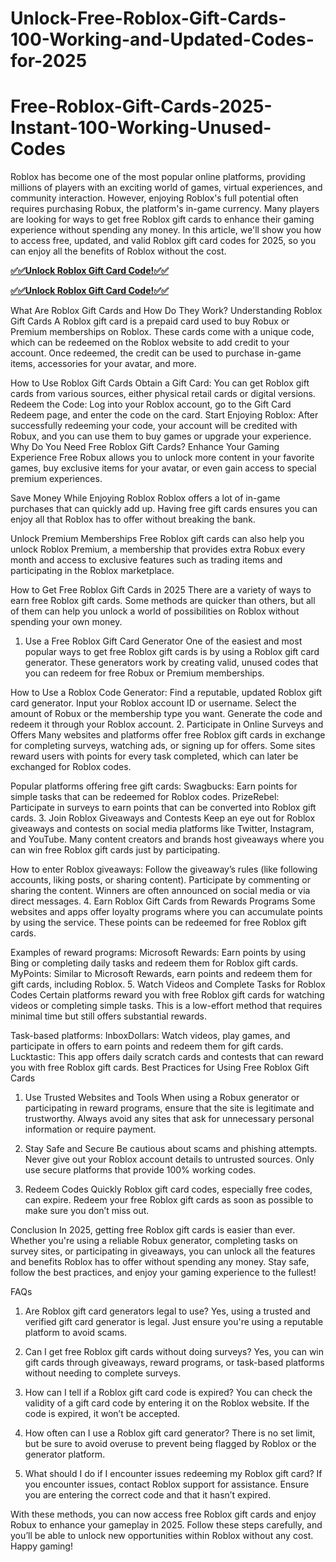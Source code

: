 # Unlock-Free-Roblox-Gift-Cards-100-Working-and-Updated-Codes-for-2025
# Free-Roblox-Gift-Cards-2025-Instant-100-Working-Unused-Codes
Roblox has become one of the most popular online platforms, providing millions of players with an exciting world of games, virtual experiences, and community interaction. However, enjoying Roblox's full potential often requires purchasing Robux, the platform's in-game currency. Many players are looking for ways to get free Roblox gift cards to enhance their gaming experience without spending any money. In this article, we'll show you how to access free, updated, and valid Roblox gift card codes for 2025, so you can enjoy all the benefits of Roblox without the cost.

**[✅✅Unlock Roblox Gift Card Code!✅✅](https://groupzone.xyz/robux-generator/)**

**[✅✅Unlock Roblox Gift Card Code!✅✅](https://groupzone.xyz/robux-generator/)**

What Are Roblox Gift Cards and How Do They Work?
Understanding Roblox Gift Cards
A Roblox gift card is a prepaid card used to buy Robux or Premium memberships on Roblox. These cards come with a unique code, which can be redeemed on the Roblox website to add credit to your account. Once redeemed, the credit can be used to purchase in-game items, accessories for your avatar, and more.

How to Use Roblox Gift Cards
Obtain a Gift Card: You can get Roblox gift cards from various sources, either physical retail cards or digital versions.
Redeem the Code: Log into your Roblox account, go to the Gift Card Redeem page, and enter the code on the card.
Start Enjoying Roblox: After successfully redeeming your code, your account will be credited with Robux, and you can use them to buy games or upgrade your experience.
Why Do You Need Free Roblox Gift Cards?
Enhance Your Gaming Experience
Free Robux allows you to unlock more content in your favorite games, buy exclusive items for your avatar, or even gain access to special premium experiences.

Save Money While Enjoying Roblox
Roblox offers a lot of in-game purchases that can quickly add up. Having free gift cards ensures you can enjoy all that Roblox has to offer without breaking the bank.

Unlock Premium Memberships
Free Roblox gift cards can also help you unlock Roblox Premium, a membership that provides extra Robux every month and access to exclusive features such as trading items and participating in the Roblox marketplace.

How to Get Free Roblox Gift Cards in 2025
There are a variety of ways to earn free Roblox gift cards. Some methods are quicker than others, but all of them can help you unlock a world of possibilities on Roblox without spending your own money.

1. Use a Free Roblox Gift Card Generator
One of the easiest and most popular ways to get free Roblox gift cards is by using a Roblox gift card generator. These generators work by creating valid, unused codes that you can redeem for free Robux or Premium memberships.

How to Use a Roblox Code Generator:
Find a reputable, updated Roblox gift card generator.
Input your Roblox account ID or username.
Select the amount of Robux or the membership type you want.
Generate the code and redeem it through your Roblox account.
2. Participate in Online Surveys and Offers
Many websites and platforms offer free Roblox gift cards in exchange for completing surveys, watching ads, or signing up for offers. Some sites reward users with points for every task completed, which can later be exchanged for Roblox codes.

Popular platforms offering free gift cards:
Swagbucks: Earn points for simple tasks that can be redeemed for Roblox codes.
PrizeRebel: Participate in surveys to earn points that can be converted into Roblox gift cards.
3. Join Roblox Giveaways and Contests
Keep an eye out for Roblox giveaways and contests on social media platforms like Twitter, Instagram, and YouTube. Many content creators and brands host giveaways where you can win free Roblox gift cards just by participating.

How to enter Roblox giveaways:
Follow the giveaway’s rules (like following accounts, liking posts, or sharing content).
Participate by commenting or sharing the content.
Winners are often announced on social media or via direct messages.
4. Earn Roblox Gift Cards from Rewards Programs
Some websites and apps offer loyalty programs where you can accumulate points by using the service. These points can be redeemed for free Roblox gift cards.

Examples of reward programs:
Microsoft Rewards: Earn points by using Bing or completing daily tasks and redeem them for Roblox gift cards.
MyPoints: Similar to Microsoft Rewards, earn points and redeem them for gift cards, including Roblox.
5. Watch Videos and Complete Tasks for Roblox Codes
Certain platforms reward you with free Roblox gift cards for watching videos or completing simple tasks. This is a low-effort method that requires minimal time but still offers substantial rewards.

Task-based platforms:
InboxDollars: Watch videos, play games, and participate in offers to earn points and redeem them for gift cards.
Lucktastic: This app offers daily scratch cards and contests that can reward you with free Roblox gift cards.
Best Practices for Using Free Roblox Gift Cards
1. Use Trusted Websites and Tools
When using a Robux generator or participating in reward programs, ensure that the site is legitimate and trustworthy. Always avoid any sites that ask for unnecessary personal information or require payment.

2. Stay Safe and Secure
Be cautious about scams and phishing attempts. Never give out your Roblox account details to untrusted sources. Only use secure platforms that provide 100% working codes.

3. Redeem Codes Quickly
Roblox gift card codes, especially free codes, can expire. Redeem your free Roblox gift cards as soon as possible to make sure you don’t miss out.

Conclusion
In 2025, getting free Roblox gift cards is easier than ever. Whether you're using a reliable Robux generator, completing tasks on survey sites, or participating in giveaways, you can unlock all the features and benefits Roblox has to offer without spending any money. Stay safe, follow the best practices, and enjoy your gaming experience to the fullest!

FAQs
1. Are Roblox gift card generators legal to use? Yes, using a trusted and verified gift card generator is legal. Just ensure you're using a reputable platform to avoid scams.

2. Can I get free Roblox gift cards without doing surveys? Yes, you can win gift cards through giveaways, reward programs, or task-based platforms without needing to complete surveys.

3. How can I tell if a Roblox gift card code is expired? You can check the validity of a gift card code by entering it on the Roblox website. If the code is expired, it won’t be accepted.

4. How often can I use a Roblox gift card generator? There is no set limit, but be sure to avoid overuse to prevent being flagged by Roblox or the generator platform.

5. What should I do if I encounter issues redeeming my Roblox gift card? If you encounter issues, contact Roblox support for assistance. Ensure you are entering the correct code and that it hasn’t expired.

With these methods, you can now access free Roblox gift cards and enjoy Robux to enhance your gameplay in 2025. Follow these steps carefully, and you’ll be able to unlock new opportunities within Roblox without any cost. Happy gaming!








